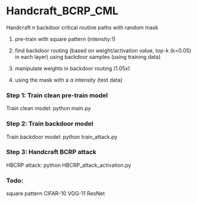 # Handcraft_BCRP_CML

Handcraft n backdoor critical routine paths with random mask

1. pre-train with square pattern (intensity:1) 

2. find backdoor routing (based on weight/activation value, top-k (k=0.05) in each layer) using backdoor samples (using training data)

3. manipulate weights in backdoor routing (1.05x)

4. using the mask with a $\alpha$ intensity (test data)

### Step 1: Train clean pre-train model 
Train clean model:
    python main.py 

### Step 2: Train backdoor model
Train backdoor model:
	python train_attack.py

### Step 3: Handcraft BCRP attack
HBCRP attack:
    python HBCRP_attack_activation.py
### Todo:
square pattern
CIFAR-10 VGG-11 ResNet
